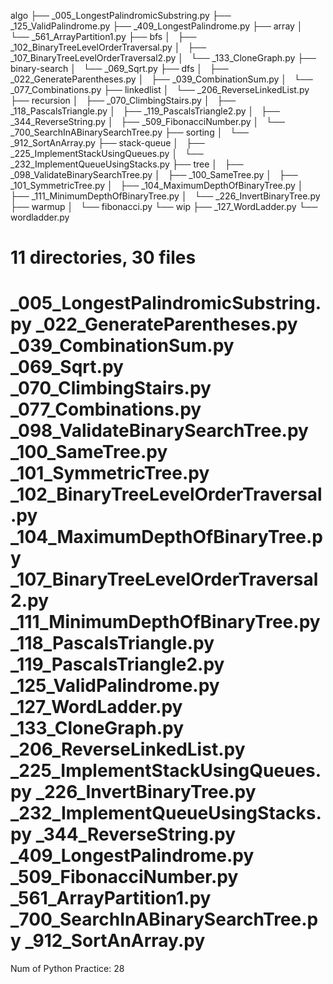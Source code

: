 algo
├── _005_LongestPalindromicSubstring.py
├── _125_ValidPalindrome.py
├── _409_LongestPalindrome.py
├── array
│   └── _561_ArrayPartition1.py
├── bfs
│   ├── _102_BinaryTreeLevelOrderTraversal.py
│   ├── _107_BinaryTreeLevelOrderTraversal2.py
│   └── _133_CloneGraph.py
├── binary-search
│   └── _069_Sqrt.py
├── dfs
│   ├── _022_GenerateParentheses.py
│   ├── _039_CombinationSum.py
│   └── _077_Combinations.py
├── linkedlist
│   └── _206_ReverseLinkedList.py
├── recursion
│   ├── _070_ClimbingStairs.py
│   ├── _118_PascalsTriangle.py
│   ├── _119_PascalsTriangle2.py
│   ├── _344_ReverseString.py
│   ├── _509_FibonacciNumber.py
│   └── _700_SearchInABinarySearchTree.py
├── sorting
│   └── _912_SortAnArray.py
├── stack-queue
│   ├── _225_ImplementStackUsingQueues.py
│   └── _232_ImplementQueueUsingStacks.py
├── tree
│   ├── _098_ValidateBinarySearchTree.py
│   ├── _100_SameTree.py
│   ├── _101_SymmetricTree.py
│   ├── _104_MaximumDepthOfBinaryTree.py
│   ├── _111_MinimumDepthOfBinaryTree.py
│   └── _226_InvertBinaryTree.py
├── warmup
│   └── fibonacci.py
└── wip
    ├── _127_WordLadder.py
    └── wordladder.py

11 directories, 30 files
=====================================
_005_LongestPalindromicSubstring.py
_022_GenerateParentheses.py
_039_CombinationSum.py
_069_Sqrt.py
_070_ClimbingStairs.py
_077_Combinations.py
_098_ValidateBinarySearchTree.py
_100_SameTree.py
_101_SymmetricTree.py
_102_BinaryTreeLevelOrderTraversal.py
_104_MaximumDepthOfBinaryTree.py
_107_BinaryTreeLevelOrderTraversal2.py
_111_MinimumDepthOfBinaryTree.py
_118_PascalsTriangle.py
_119_PascalsTriangle2.py
_125_ValidPalindrome.py
_127_WordLadder.py
_133_CloneGraph.py
_206_ReverseLinkedList.py
_225_ImplementStackUsingQueues.py
_226_InvertBinaryTree.py
_232_ImplementQueueUsingStacks.py
_344_ReverseString.py
_409_LongestPalindrome.py
_509_FibonacciNumber.py
_561_ArrayPartition1.py
_700_SearchInABinarySearchTree.py
_912_SortAnArray.py
=====================================
Num of Python Practice: 28
